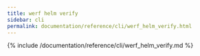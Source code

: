 ```yaml
---
title: werf helm verify
sidebar: cli
permalink: documentation/reference/cli/werf_helm_verify.html
---
```


{% include /documentation/reference/cli/werf_helm_verify.md %}

